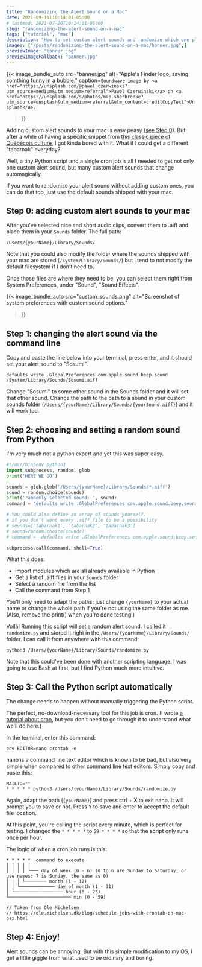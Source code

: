 ```yaml
---
title: "Randomizing the Alert Sound on a Mac"
date: 2021-09-11T10:14:01-05:00
# lastmod: 2021-07-20T10:14:01-05:00
slug: "randomizing-the-alert-sound-on-a-mac"
tags: ["tutorial", "mac"]
description: "How to set custom alert sounds and randomize which one plays"
images: ["/posts/randomizing-the-alert-sound-on-a-mac/banner.jpg",]
previewImage: "banner.jpg"
previewImageFallback: "banner.jpg"
---
```


{{< image_bundle_auto
  src="banner.jpg"
  alt="Apple's Finder logo, saying somthing funny in a bubble."
  caption=`Soundwave image by <a href="https://unsplash.com/@pawel_czerwinski?utm_source=medium&utm_medium=referral">Pawel Czerwinski</a> on <a href="https://unsplash.com/s/photos/map-sherbrooke?utm_source=unsplash&utm_medium=referral&utm_content=creditCopyText">Unsplash</a>.`
>}}

Adding custom alert sounds to your mac is easy peasy ([see Step 0](#step-0-adding-custom-alert-sounds-to-yourmac)). But after a while of having a specific snippet from [this classic piece of Québécois culture](https://www.youtube.com/watch?v=aY3PqKkOXzg), I got kinda bored with it. What if I could get a different "tabarnak" everyday?

Well, a tiny Python script and a single cron job is all I needed to get not only one custom alert sound, but many custom alert sounds that change automagically.

If you want to randomize your alert sound without adding custom ones, you can do that too, just use the default sounds shipped with your mac.

## Step 0: adding custom alert sounds to your mac
After you've selected nice and short audio clips, convert them to .aiff and place them in your `Sounds` folder. The full path:

`/Users/{yourName}/Library/Sounds/`

Note that you could also modify the folder where the sounds shipped with your mac are stored (`/System/Library/Sounds/`) but I tend to not modify the default filesystem if I don't need to.

Once those files are where they need to be, you can select them right from System Preferences, under "Sound", "Sound Effects".

{{< image_bundle_auto
  src="custom_sounds.png"
  alt="Screenshot of system preferences with custom sound options."
>}}

## Step 1: changing the alert sound via the command line
Copy and paste the  line below into your terminal, press enter, and it should set your alert sound to "Sosumi".

```
defaults write .GlobalPreferences com.apple.sound.beep.sound /System/Library/Sounds/Sosumi.aiff
```

Change "Sosumi" to some other sound in the Sounds folder and it will set that other sound. Change the path to the path to a sound in your custom sounds folder (`/Users/{yourName}/Library/Sounds/{yourSound.aiff}`) and it will work too.

## Step 2: choosing and setting a random sound from Python 
I'm very much not a python expert and yet this was super easy.

```python
#!/usr/bin/env python3
import subprocess, random, glob
print('HERE WE GO')

sounds = glob.glob('/Users/{yourName}/Library/Sounds/*.aiff')
sound = random.choice(sounds)
print('randomly selected sound: ', sound)
command = 'defaults write .GlobalPreferences com.apple.sound.beep.sound /Users/{yourName}/Library/Sounds/{}.aiff'.format(sound)

# You could also define an array of sounds yourself,  
# if you don't want every .aiff file to be a possibility
# sounds=['tabarnak1', 'tabarnak2', 'tabarnak3']
# sound=random.choice(sounds)
# command = 'defaults write .GlobalPreferences com.apple.sound.beep.sound /Users/{yourName}/Library/Sounds/{}.aiff'.format(sound)

subprocess.call(command, shell=True)
```

What this does: 
- import modules which are all already available in Python
- Get a list of .aiff files in your `Sounds` folder
- Select a random file from the list
- Call the command from Step 1

You'll only need to adapt the paths; just change `{yourName}` to your actual name or change the whole path if you're not using the same folder as me. (Also, remove the print() when you're done testing.)

Voilà! Running this script will set a random alert sound. I called it `randomize.py` and stored it right in the `/Users/{yourName}/Library/Sounds/` folder. I can call it from anywhere with this command:

`python3 /Users/{yourName}/Library/Sounds/randomize.py`

Note that this could've been done with another scripting language. I was going to use Bash at first, but I find Python much more intuitive.

## Step 3: Call the Python script automatically
The change needs to happen without manually triggering the Python script.

The perfect, no-download-necessary tool for this job is cron. (I wrote [a tutorial about cron](https://betterprogramming.pub/the-fun-cron-tutorial-b1c9d255a94c), but you 
don't need to go through it to understand what we'll do here.)

In the terminal, enter this command:

`env EDITOR=nano crontab -e`

nano is a command line text editor which is known to be bad, but also very simple when compared to other command line text editors. Simply copy and paste this:
```
MAILTO=""
* * * * * python3 /Users/{yourName}/Library/Sounds/randomize.py
```

Again, adapt the path (`{yourName}`) and press </kbd>ctrl</kbd> + </kbd>X</kbd> to exit nano. 
It will prompt you to save or not. 
Press <kbd>Y</kbd> to save and </kbd>enter</kbd> to accept the default file location. 

At this point, you're calling the script every minute, which is perfect for testing. 
I changed the `* * * * *` to `59 * * * *` so that the script only runs once per hour. 

The logic of *when* a cron job runs is this:
```
* * * * *  command to execute
│ │ │ │ │
│ │ │ │ └─── day of week (0 - 6) (0 to 6 are Sunday to Saturday, or use names; 7 is Sunday, the same as 0)
│ │ │ └──────── month (1 - 12)
│ │ └───────────── day of month (1 - 31)
│ └────────────────── hour (0 - 23)
└─────────────────────── min (0 - 59)

// Taken from Ole Michelsen
// https://ole.michelsen.dk/blog/schedule-jobs-with-crontab-on-mac-osx.html
```

## Step 4: Enjoy!
Alert sounds can be annoying.
But with this simple modification to my OS, I get a little giggle from what used to be ordinary and boring.

